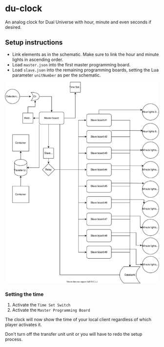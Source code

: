 # du-clock

An analog clock for Dual Universe with hour, minute and even seconds if desired.

## Setup instructions

- Link elements as in the schematic. Make sure to link the hour and minute lights in ascending order.
- Load `master.json` into the first master programming board.
- Load `slave.json` into the remaining programming boards, setting the Lua parameter `unitNumber` as per the schematic.

![Schematic](https://raw.githubusercontent.com/PerMalmberg/du-clock/main/Links.svg "Links")

### Setting the time
 
1. Activate the `Time Set Switch` 
2. Activate the `Master Programming Board`

The clock will now show the time of your local client regardless of which player activates it.

Don't turn off the transfer unit unit or you will have to redo the setup process.
